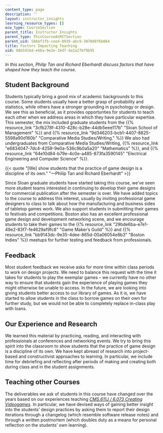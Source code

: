 ```yaml
---
content_type: page
description: ''
layout: instructor_insights
learning_resource_types: []
ocw_type: CourseSection
parent_title: Instructor Insights
parent_type: ThisCourseAtMITSection
parent_uid: 58bbf1fb-ceed-0939-abc9-3070d8f6b884
title: Factors Impacting Teaching
uid: 68b591bd-e6ba-9e2e-16d7-da1a27bf9b95
---
```

_In this section, Philip Tan and Richard Eberhardt discuss factors that have shaped how they teach the course._

## Student Background

Students typically bring a good mix of academic backgrounds to this course. Some students usually have a better grasp of probability and statistics, while others have a stronger grounding in pyschology or design. We see this as beneficial, as it provides opportunties for students to teach each other when we address areas in which they have particular expertise. This semester, the mix included graduate students from the {{% resource_link "3cfb278f-4310-428c-b28e-44db5eee117b" "Sloan School of Management" %}} and {{% resource_link "9d346203-bcb1-4407-8825-5598a90d160b" "Comparative Media Studies/Writing." %}} We also had undergraduates from Comparative Media Studies/Writing, {{% resource_link "e6834047-7dc4-4259-9e0a-536c9b0a5a20" "Mathematics" %}}, and {{% resource_link "64e10d84-b79e-4c0e-a485-873fa3590145" "Electrical Engineering and Computer Science" %}}. 

{{< quote "[We] show students that the practice of game design is a discipline of its own." "—Philip Tan and Richard Eberhardt" >}}

Since Sloan graduate students have started taking this course, we’ve seen more student teams interested in continuing to develop their game designs for commercial publication after the semester is over. We have added topics to the course to address this interest, usually by inviting professional game designers to class to talk about how the manufacturing and business sides of tabletop games work. We also support students in submitting their games to festivals and competitions. Boston also has an excellent professional game design and development networking scene, and we encourage students to take their games to the {{% resource_link "29bde6ba-e7e1-49e2-83f7-fe4629af9fc8" "Game Maker’s Guild" %}} and {{% resource_link "bb9143dc-9e35-4dee-865d-00a06054e8b3" "Boston Indies" %}} meetups for further testing and feedback from professionals.

## Feedback

Most student feedback we receive asks for more time within class periods to work on design projects. We need to balance this request with the time it takes for students to play the exemplar games – we currently have no other way to ensure that students gain the experience of playing games they might otherwise be unable to access. In the future, we are looking into giving students better access to our library of games. As it is, we have started to allow students in the class to borrow games on their own for further study, but we would not be able to completely replace in-class play with loans.

## Our Experience and Research

We learned this material by practicing, reading, and interacting with professionals at conferences and networking events. We try to bring this spirit into the classroom to show students that the practice of game design is a discipline of its own. We have kept abreast of research into project-based and constructivist approaches to learning. In particular, we include time for debriefing and reflecting after periods of making and creating both during class and in the student assignments.

## Teaching other Courses

The deliverables we ask of students in this course have changed over the years based on our experiences teaching [_CMS.611J / 6.073 Creating Videogames_](/courses/cms-611j-creating-video-games-fall-2014). In particular, we have devised ways of gaining better insight into the students’ design practices by asking them to report their design iterations through a changelog (which resemble software release notes) and through a written postmortem (which doubles duty as a means for personal reflection on the students’ own learning).